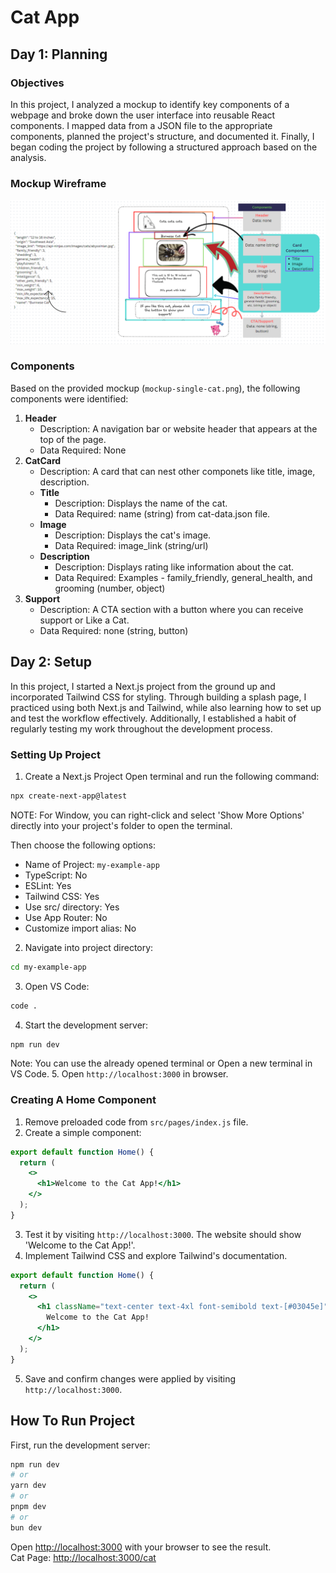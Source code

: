 # Cat App

## Day 1: Planning

### Objectives

In this project, I analyzed a mockup to identify key components of a webpage and broke down the user interface into reusable React components. I mapped data from a JSON file to the appropriate components, planned the project's structure, and documented it. Finally, I began coding the project by following a structured approach based on the analysis.

### Mockup Wireframe

![alt text](<Screenshot 2024-10-18 215222.png>)

### Components

Based on the provided mockup (`mockup-single-cat.png`), the following components were identified:

1. **Header**
   - Description: A navigation bar or website header that appears at the top of the page.
   - Data Required: None
2. **CatCard**
   - Description: A card that can nest other componets like title, image, description.
   - **Title**
     - Description: Displays the name of the cat.
     - Data Required: name (string) from cat-data.json file.
   - **Image**
     - Description: Displays the cat's image.
     - Data Required: image_link (string/url)
   - **Description**
     - Description: Displays rating like information about the cat.
     - Data Required: Examples - family_friendly, general_health, and grooming (number, object)
3. **Support**
   - Description: A CTA section with a button where you can receive support or Like a Cat.
   - Data Required: none (string, button)

## Day 2: Setup

In this project, I started a Next.js project from the ground up and incorporated Tailwind CSS for styling. Through building a splash page, I practiced using both Next.js and Tailwind, while also learning how to set up and test the workflow effectively. Additionally, I established a habit of regularly testing my work throughout the development process.

### Setting Up Project

1. Create a Next.js Project
   Open terminal and run the following command:

```bash
npx create-next-app@latest
```

NOTE: For Window, you can right-click and select 'Show More Options' directly into your project's folder to open the terminal.

Then choose the following options:

- Name of Project: `my-example-app`
- TypeScript: No
- ESLint: Yes
- Tailwind CSS: Yes
- Use src/ directory: Yes
- Use App Router: No
- Customize import alias: No

2. Navigate into project directory:

```bash
cd my-example-app
```

3. Open VS Code:

```bash
code .
```

4. Start the development server:

```bash
npm run dev
```

Note: You can use the already opened terminal or Open a new terminal in VS Code. 5. Open `http://localhost:3000` in browser.

### Creating A Home Component

1. Remove preloaded code from `src/pages/index.js` file.
2. Create a simple component:

```jsx
export default function Home() {
  return (
    <>
      <h1>Welcome to the Cat App!</h1>
    </>
  );
}
```

3. Test it by visiting `http://localhost:3000`. The website should show 'Welcome to the Cat App!'.
4. Implement Tailwind CSS and explore Tailwind's documentation.

```jsx
export default function Home() {
  return (
    <>
      <h1 className="text-center text-4xl font-semibold text-[#03045e]">
        Welcome to the Cat App!
      </h1>
    </>
  );
}
```

5. Save and confirm changes were applied by visiting `http://localhost:3000`.

## How To Run Project

First, run the development server:

```bash
npm run dev
# or
yarn dev
# or
pnpm dev
# or
bun dev
```

Open [http://localhost:3000](http://localhost:3000) with your browser to see the result.  
Cat Page: [http://localhost:3000/cat](http://localhost:3000/cat)
